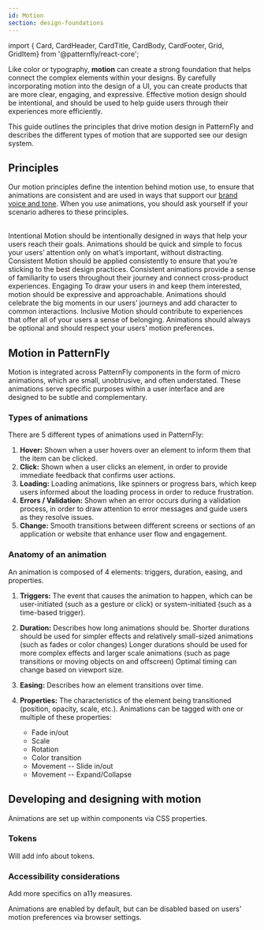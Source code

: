 ```yaml
---
id: Motion
section: design-foundations
---
```


import { Card, CardHeader, CardTitle, CardBody, CardFooter, Grid, GridItem} from '@patternfly/react-core';

Like color or typography, **motion** can create a strong foundation that helps connect the complex elements within your designs. By carefully incorporating motion into the design of a UI, you can create products that are more clear, engaging, and expressive.  Effective motion design should be intentional, and should be used to help guide users through their experiences more efficiently.

This guide outlines the principles that drive motion design in PatternFly and describes the different types of motion that are supported see our design system.

## Principles 
Our motion principles define the intention behind motion use, to ensure that animations are consistent and are used in ways that  support our [brand voice and tone](https://www.patternfly.org/ux-writing/brand-voice-and-tone). When you use animations, you should ask yourself if your scenario adheres to these principles. 

<br />

<Grid hasGutter>
<GridItem span={6}>
    <Card isFullHeight>
    <CardHeader>
    <CardTitle>Intentional</CardTitle>
    </CardHeader>
    <CardBody>Motion should be intentionally designed in ways that help your users reach their goals. Animations should be quick and simple to focus your users’ attention only on what’s important, without distracting.
    </CardBody>
    </Card>
</GridItem>
<GridItem span={6}>
    <Card isFullHeight>
    <CardHeader>
    <CardTitle>Consistent</CardTitle>
    </CardHeader>
    <CardBody>Motion should be applied consistently to ensure that you’re sticking to the best design practices. Consistent animations provide a sense of familiarity to users throughout their journey and connect cross-product experiences. 
    </CardBody>
    </Card>
</GridItem>
<GridItem span={6}>
    <Card isFullHeight>
    <CardHeader>
    <CardTitle>Engaging</CardTitle>
    </CardHeader>
    <CardBody>To draw your users in and keep them interested, motion should be expressive and approachable. Animations should celebrate the big moments in our users’ journeys and add character to common interactions. 
    </CardBody>
    </Card>
</GridItem>
<GridItem span={6}>
    <Card isFullHeight>
    <CardHeader>
    <CardTitle>Inclusive</CardTitle>
    </CardHeader>
    <CardBody>
        Motion should contribute to experiences that offer all of your users a sense of belonging. Animations should always be optional and should respect your users’ motion preferences.
    </CardBody>
    </Card>
</GridItem>
</Grid>

## Motion in PatternFly
Motion is integrated across PatternFly components  in the form of micro animations, which are small, unobtrusive, and often understated. These animations serve specific purposes within a user interface and are designed to be subtle and complementary.

### Types of animations
There are 5 different types of animations used in PatternFly:
1. **Hover:** Shown when a user hovers over an element to inform them that the item can be clicked.
1. **Click:**  Shown when a user clicks an element, in order to provide immediate feedback that confirms user actions.
1. **Loading:** Loading animations, like spinners or progress bars, which keep users informed about the loading process in order to reduce frustration.
1. **Errors / Validation:** Shown when an error occurs during a validation process, in order to draw attention to error messages and guide users as they resolve issues.
1. **Change:** Smooth transitions between different screens or sections of an application or website that enhance user flow and engagement.

### Anatomy of an animation 
An animation is composed of 4 elements: triggers, duration, easing, and properties.

1. **Triggers:** The event that causes the animation to happen, which can be user-initiated (such as a gesture or click) or system-initiated (such as a time-based trigger).

1. **Duration:** Describes how long animations should be. 
Shorter durations should be used for simpler effects and relatively small-sized animations (such as fades or color changes)
Longer durations should be used for more complex effects and larger scale animations (such as page transitions or moving objects on and offscreen)
Optimal timing can change based on viewport size. 

1. **Easing:** Describes how an element transitions over time.

1. **Properties:** The characteristics of the element being transitioned (position, opacity, scale, etc.). Animations can be tagged with one or multiple of these properties: 
    - Fade in/out
    - Scale
    - Rotation
    - Color transition
    - Movement -- Slide in/out
    - Movement -- Expand/Collapse

## Developing and designing with motion 

Animations are set up within components via CSS properties. 

### Tokens

Will add info about tokens.

### Accessibility considerations

Add more specifics on a11y measures.

Animations are enabled by default, but can be disabled based on users' motion preferences via browser settings.

